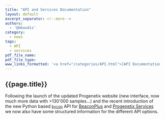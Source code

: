 ```yaml
---
title: "API and Services Documentation"
layout: default
excerpt_separator: <!--more-->
authors:
  - '@mbaudis'
category:
  - news
tags:
  - API
  - services
pdf_file_name:
pdf_file_type:
www_links_formatted: '<a href="/categories/API.html">[API Documentation]</a>'
---
```


## {{page.title}}

Following the launch of the updated Progenetix website (new interface, now much
more data with >130'000 samples...) and the recent introduction of the new
Python based [`bycon`](http://github.com/progenetix/bycon) API for [BeaconPlus](http://beacon.progenetix.org/ui/) and [Progenetix Services](/doc/services/services.html)
we now also have some structured information for the different API options.

<!--more-->
